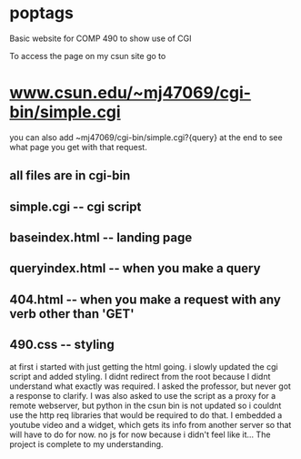 # poptags
Basic website for COMP 490 to show use of CGI

To access the page on my csun site go to
# www.csun.edu/~mj47069/cgi-bin/simple.cgi
you can also add ~mj47069/cgi-bin/simple.cgi?{query} at the end to see what page you get with that request.

all files are in cgi-bin
------
simple.cgi -- cgi script
------
baseindex.html -- landing page
------
queryindex.html -- when you make a query
-------
404.html -- when you make a request with any verb other than 'GET'
-------
490.css -- styling
-------

at first i started with just getting the html going. i slowly updated the cgi script and added styling. I didnt redirect from the root because I didnt understand what exactly was required. I asked the professor, but never got a response to clarify. I was also asked to use the script as a proxy for a remote webserver, but python in the csun bin is not updated so i couldnt use the http req libraries that would be required to do that. I embedded a youtube video and a widget, which gets its info from another server so that will have to do for now. no js for now because i didn't feel like it... The project is complete to my understanding.
